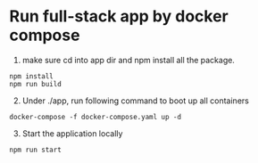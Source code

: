 # Run full-stack app by docker compose

1. make sure cd into app dir and npm install all the package.

```
npm install
npm run build
```

2. Under ./app, run following command to boot up all containers

```
docker-compose -f docker-compose.yaml up -d
```

3. Start the application locally

```
npm run start
```
